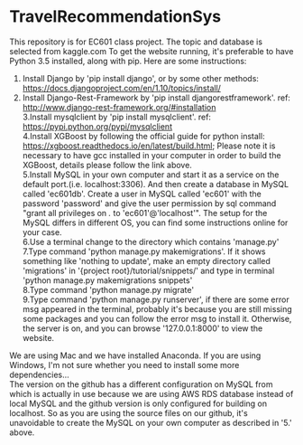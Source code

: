 # TravelRecommendationSys
This repository is for EC601 class project. The topic and database is selected from kaggle.com
To get the website running, it's preferable to have Python 3.5 installed, along with pip. Here are some instructions:  
1. Install Django by 'pip install django', or by some other methods: https://docs.djangoproject.com/en/1.10/topics/install/   
2. Install Django-Rest-Framework by 'pip install djangorestframework'. ref: http://www.django-rest-framework.org/#installation  
3.Install mysqlclient by 'pip install mysqlclient'. ref: https://pypi.python.org/pypi/mysqlclient  
4.Install XGBoost by following the official guide for python install: https://xgboost.readthedocs.io/en/latest/build.html; Please note it is necessary to have gcc installed in your computer in order to build the XGBoost, details please follow the link above.  
5.Install MySQL in your own computer and start it as a service on the default port.(i.e. localhost:3306). And then create a database in MySQL called 'ec601db'. Create a user in MySQL called 'ec601' with the password 'password' and give the user permission by sql command "grant all privileges on *.* to 'ec601'@'localhost'". The setup for the MySQL differs in different OS, you can find some instructions online for your case.  
6.Use a terminal change to the directory which contains 'manage.py'  
7.Type command 'python manage.py makemigrations'. If it shows something like 'nothing to update', make an empty directory called 'migrations' in '{project root}/tutorial/snippets/' and type in terminal 'python manage.py makemigrations snippets'  
8.Type command 'python manage.py migrate'  
9.Type command 'python manage.py runserver', if there are some error msg appeared in the terminal, probably it's because you are still missing some packages and you can follow the error msg to install it. Otherwise, the server is on, and you can browse '127.0.0.1:8000' to view the website.  

We are using Mac and we have installed Anaconda. If you are using Windows, I'm not sure whether you need to install some more dependencies...  
The version on the github has a different configuration on MySQL from which is actually in use because we are using AWS RDS database instead of local MySQL and the github version is only configured for building on localhost. So as you are using the source files on our github, it's unavoidable to create the MySQL on your own computer as described in '5.' above.  
